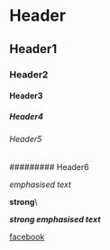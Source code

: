 # Header 
## Header1
### Header2
#### Header3
##### Header4
###### Header5
######### Header6

*emphasised text*

**strong**\

***strong emphasised text***

[facebook](www.facebook.com)

